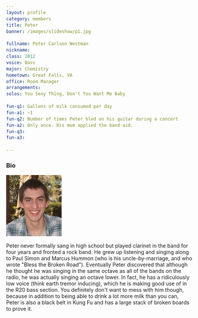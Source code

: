 ```yaml
---
layout: profile
category: members
title: Peter
banner: /images/slideshow/p1.jpg

fullname: Peter Carlson Westman
nickname: 
class: 2012
voice: Bass
major: Chemistry
hometown: Great Falls, VA
office: Room Manager
arrangements: 
solos: You Sexy Thing, Don't You Want Me Baby

fun-q1: Gallons of milk consumed per day
fun-a1: ~1
fun-q2: Number of times Peter bled on his guitar during a concert
fun-a2: Only once. His mom applied the band-aid.
fun-q3: 
fun-a3: 

---
```


### Bio

![Peter](/images/members/current/peter.jpg)

Peter never formally sang in high school but played clarinet in the
band for four years and fronted a rock band. He grew up listening and
singing along to Paul Simon and Marcus Hummon (who is his
uncle-by-marriage, and who wrote "Bless the Broken Road"). Eventually
Peter discovered that although he thought he was singing in the same
octave as all of the bands on the radio, he was actually singing an
octave lower. In fact, he has a ridiculously low voice (think earth
tremor inducing), which he is making good use of in the R20 bass
section. You definitely don't want to mess with him though, because in
addition to being able to drink a lot more milk than you can, Peter is
also a black belt in Kung Fu and has a large stack of broken boards to
prove it.
